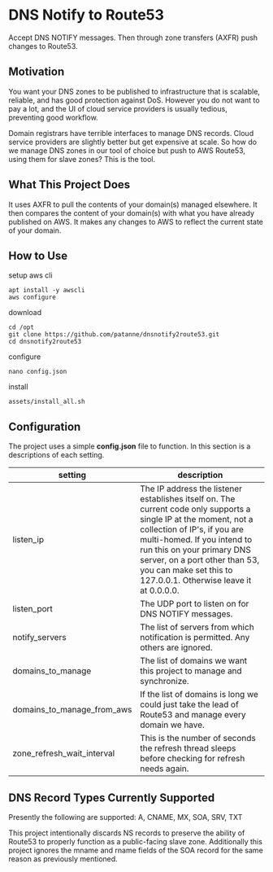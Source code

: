 # DNS Notify to Route53

Accept DNS NOTIFY messages. Then through zone transfers (AXFR) push changes to Route53.

## Motivation

You want your DNS zones to be published to infrastructure that is scalable, reliable, and has good protection against DoS. However you do not want to pay a lot, and the UI of cloud service providers is usually tedious, preventing good workflow.

Domain registrars have terrible interfaces to manage DNS records. Cloud service providers are slightly better but get expensive at scale. So how do we manage DNS zones in our tool of choice but push to AWS Route53, using them for slave zones? This is the tool.

## What This Project Does

It uses AXFR to pull the contents of your domain(s) managed elsewhere. It then compares the content of your domain(s) with what you have already published on AWS. It makes any changes to AWS to reflect the current state of your domain.

## How to Use

setup aws cli

```shell
apt install -y awscli
aws configure
```

download

```shell
cd /opt
git clone https://github.com/patanne/dnsnotify2route53.git
cd dnsnotify2route53
```

configure

```shell
nano config.json
```

install

```shell
assets/install_all.sh
```

## Configuration

The project uses a simple **config.json** file to function. In this section is a descriptions of each setting.

| setting                    | description                                                  |
| -------------------------- | ------------------------------------------------------------ |
| listen_ip                  | The IP address the listener establishes itself on. The current code only supports a single IP at the moment, not a collection of IP's, if you are multi-homed. If you intend to run this on your primary DNS server, on a port other than 53, you can make set this to 127.0.0.1. Otherwise leave it at 0.0.0.0. |
| listen_port                | The UDP port to listen on for DNS NOTIFY messages.           |
| notify_servers             | The list of servers from which notification is permitted. Any others are ignored. |
| domains_to_manage          | The list of domains we want this project to manage and synchronize. |
| domains_to_manage_from_aws | If the list of domains is long we could just take the lead of Route53 and manage every domain we have. |
| zone_refresh_wait_interval | This is the number of seconds the refresh thread sleeps before checking for refresh needs again. |

## DNS Record Types Currently Supported

Presently the following are supported: A, CNAME, MX, SOA, SRV, TXT

This project intentionally discards NS records to preserve the ability of Route53 to properly function as a public-facing slave zone. Additionally this project ignores the mname and rname fields of the SOA record for the same reason as previously mentioned.